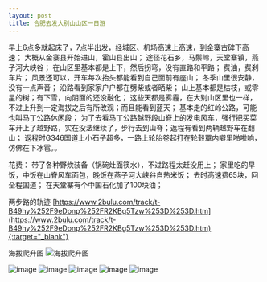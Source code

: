 ```yaml
---
layout: post
title: 合肥去发大别山山区一日游
---
```


早上6点多就起床了，7点半出发，经城区、机场高速上高速，到金寨古碑下高速；
大概从金寨县开始进山，霍山县出山；
途径花石乡，马鬃岭，天堂寨镇，燕子河大峡谷；
在山区里基本都是上下，然后拐弯，没有直路和平路；
费油，费刹车片；
风景还可以，开车每次抬头都能看到自己面前有座山；
冬季山里很安静，没有一点声音；
沿路看到家家户户都在劈柴或者晒柴；
山上基本都是枯枝，或零星的树；有下雪，向阴面的还没融化；
这些天都是雾霾，在大别山区里也一样，不过上升到一定海拔之后有所改观；而且能看到蓝天；
基本走的红岭公路，可能也叫马丁公路休闲段；
为了去看马丁公路越野段山脊上的发电风车，强行把买菜车开上了越野路，实在没法继续了，步行去到山脊；返程有看到两辆越野车在翻山；
返程时G346国道上小石子超多，一路上轮胎卷起打在轮毂罩内噼里啪啦响，仿佛在下冰雹。。

花费：
带了各种野炊装备（锅碗灶面筷水），不过路程太赶没用上；
家里吃的早饭，中饭在山脊风车面包，晚饭在燕子河大峡谷自热米饭；
去时高速费65块，回全程国道；
在天堂寨有个中国石化加了100块油；



两步路的轨迹
[https://www.2bulu.com/track/t-B49hy%252F9eDonp%252FR2KBg5Tzw%253D%253D.htm](https://www.2bulu.com/track/t-B49hy%252F9eDonp%252FR2KBg5Tzw%253D%253D.htm){:target="_blank"}

海拔爬升图
![海拔爬升图](https://user-images.githubusercontent.com/950850/149651620-39f9ea2c-22e5-40ac-a936-69bc9fc58ff0.jpeg)

![image](https://user-images.githubusercontent.com/950850/149651982-9f1de718-80b4-4d8c-b90c-293709ad602b.png)
![image](https://user-images.githubusercontent.com/950850/149651986-63f5674e-25ce-4644-ae11-ba803dcc024f.png)
![image](https://user-images.githubusercontent.com/950850/149651993-5353e2f6-e568-4ea3-b303-b0f1feb4cbb1.png)
![image](https://user-images.githubusercontent.com/950850/149651997-014883d3-b71f-4df4-a8b1-223365009a92.png)
![image](https://user-images.githubusercontent.com/950850/149652001-d934b1f3-6e47-4b1a-86d6-fe7dea91784b.png)


